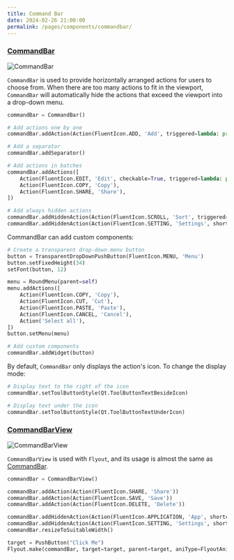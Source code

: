```yaml
---
title: Command Bar
date: 2024-02-26 21:00:00
permalink: /pages/components/commandbar/
---
```


### [CommandBar](https://pyqt-fluent-widgets.readthedocs.io/en/latest/autoapi/qfluentwidgets/components/widgets/command_bar/index.html#qfluentwidgets.components.widgets.command_bar.CommandBar)

![CommandBar](/img/components/commandbar/CommandBar.png)

`CommandBar` is used to provide horizontally arranged actions for users to choose from. When there are too many actions to fit in the viewport, `CommandBar` will automatically hide the actions that exceed the viewport into a drop-down menu.

```python
commandBar = CommandBar()

# Add actions one by one
commandBar.addAction(Action(FluentIcon.ADD, 'Add', triggered=lambda: print("Add")))

# Add a separator
commandBar.addSeparator()

# Add actions in batches
commandBar.addActions([
    Action(FluentIcon.EDIT, 'Edit', checkable=True, triggered=lambda: print("Edit")),
    Action(FluentIcon.COPY, 'Copy'),
    Action(FluentIcon.SHARE, 'Share'),
])

# Add always hidden actions
commandBar.addHiddenAction(Action(FluentIcon.SCROLL, 'Sort', triggered=lambda: print('Sort')))
commandBar.addHiddenAction(Action(FluentIcon.SETTING, 'Settings', shortcut='Ctrl+S'))
```

CommandBar can add custom components:

```python
# Create a transparent drop-down menu button
button = TransparentDropDownPushButton(FluentIcon.MENU, 'Menu')
button.setFixedHeight(34)
setFont(button, 12)

menu = RoundMenu(parent=self)
menu.addActions([
    Action(FluentIcon.COPY, 'Copy'),
    Action(FluentIcon.CUT, 'Cut'),
    Action(FluentIcon.PASTE, 'Paste'),
    Action(FluentIcon.CANCEL, 'Cancel'),
    Action('Select all'),
])
button.setMenu(menu)

# Add custom components
commandBar.addWidget(button)
```

By default, `CommandBar` only displays the action's icon. To change the display mode:
```python
# Display text to the right of the icon
commandBar.setToolButtonStyle(Qt.ToolButtonTextBesideIcon)

# Display text under the icon
commandBar.setToolButtonStyle(Qt.ToolButtonTextUnderIcon)
```

### [CommandBarView](https://pyqt-fluent-widgets.readthedocs.io/en/latest/autoapi/qfluentwidgets/components/widgets/command_bar/index.html#qfluentwidgets.components.widgets.command_bar.CommandBarView)

![CommandBarView](/img/components/commandbar/CommandBarView.png)


`CommandBarView` is used with `Flyout`, and its usage is almost the same as [CommandBar](#commandbar).

```python
commandBar = CommandBarView()

commandBar.addAction(Action(FluentIcon.SHARE, 'Share'))
commandBar.addAction(Action(FluentIcon.SAVE, 'Save'))
commandBar.addAction(Action(FluentIcon.DELETE, 'Delete'))

commandBar.addHiddenAction(Action(FluentIcon.APPLICATION, 'App', shortcut='Ctrl+A'))
commandBar.addHiddenAction(Action(FluentIcon.SETTING, 'Settings', shortcut='Ctrl+S'))
commandBar.resizeToSuitableWidth()

target = PushButton("Click Me")
Flyout.make(commandBar, target=target, parent=target, aniType=FlyoutAnimationType.FADE_IN)
```